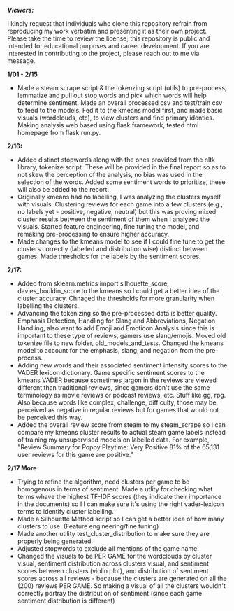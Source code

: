***Viewers:***

I kindly request that individuals who clone this repository refrain from reproducing my work verbatim and presenting it as their own project. Please take the time to review the license; this repository is public and intended for educational purposes and career development. If you are interested in contributing to the project, please reach out to me via message.

**1/01 - 2/15**
- Made a steam scrape script & the tokenzing script (utils) to pre-process, lemmatize and pull out stop words and pick which words will help determine sentiment. Made an overall processed csv and test/train csv to feed to the models. Fed it to the kmeans model first, and made basic visuals (wordclouds, etc), to view clusters and find primary identies. Making analysis web based using flask framework, tested html homepage from flask run.py. 


**2/16:**
- Added distinct stopwords along with the ones provided from the nltk library, tokenize script. These will be provided in the final report so as to not skew the perception of the analysis, no bias was used in the selection of the words. Added some sentiment words to prioritize, these will also be added to the report.
- Originally kmeans had no labelling, I was analyzing the clusters myself with visuals. Clustering reviews for each game into a few clusters (e.g., no labels yet - positive, negative, neutral) but this was proving mixed cluster results between the sentiment of them when I analyzed the visuals. Started feature engineering, fine tuning the model, and remaking pre-processing to ensure higher accuracy. 
- Made changes to the kmeans model to see if I could fine tune to get the clusters correctly (labelled and distribution wise) distinct between games. Made thresholds for the labels by the sentiment scores.


**2/17:**
- Added from sklearn.metrics import silhouette_score, davies_bouldin_score to the kmeans so I could get a better idea of the cluster accuracy. Chnaged the thresholds  for more granularity when labelling the clusters.
- Advancing the tokenizing so the pre-processed data is better quality.  Emphasis Detection,  Handling for Slang and Abbreviations, Negation Handling, also want to add Emoji and Emoticon Analysis since this is important to these type of reviews, gamers use slang/emojis. Moved old tokenize file to new folder, old_models_and_tests. Changed the kmeans model to account for the emphasis, slang, and negation from the pre-process.
- Adding new words and their associated sentiment intensity scores to the VADER lexicon dictionary. Game specific sentiment scores to the kmeans VADER because sometimes jargon in the reviews are viewed different than traditional reviews, since gamers don't use the same terminology as movie reviews or podcast reviews, etc. Stuff like gg, rpg. Also because words like complex, challenge, difficulty, those may be perceived as negative in regular reviews but for games that would not be perceived this way. 
- Added the overall review score from steam to my steam_scrape so I can compare my kmeans cluster results to actual steam game labels instead of training my unsupervised models on labelled data. For example, "Review Summary for Poppy Playtime: Very Positive 81% of the 65,131 user reviews for this game are positive."

**2/17 More**
- Trying to refine the algorithm, need clusters per game to be homogenous in terms of sentiment. Made a utlity for checking what terms whave the highest TF-IDF scores (they indicate their importance in the documents) so I I can make sure it's using the right vader-lexicon terms to identify cluster labelling.
- Made a Silhouette Method script so I can get a better idea of how many clusters to use. (Feature engineering/fine tuning)
- Made another utility test_cluster_distribution to make sure they are properly being generated.
- Adjusted stopwords to exclude all mentions of the game name.
- Changed the visuals to be PER GAME for the wordclouds by cluster visual, sentiment distribution across clusters visual, and sentiment scores between clusters (violin plot), and distribution of sentiment scores across all reviews - because the clusters are generated on all the (200) reviews PER GAME. So making a visual of all the clusters wouldn't correctly portray the distribution of sentiment (since each game sentiment distribution is different)
